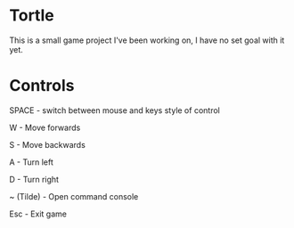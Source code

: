 # Tortle

This is a small game project I've been working on, I have no set goal with it yet.

# Controls

SPACE - switch between mouse and keys style of control

W - Move forwards

S - Move backwards

A - Turn left

D - Turn right

~ (Tilde) - Open command console

Esc - Exit game
